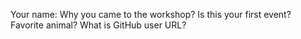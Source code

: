 Your name:
Why you came to the workshop?
Is this your first event?
Favorite animal?
What is GitHub user URL?
